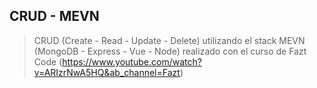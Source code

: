 ## CRUD - MEVN

> CRUD (Create - Read - Update - Delete) utilizando el stack MEVN (MongoDB - Express - Vue - Node) realizado con el curso de Fazt Code (https://www.youtube.com/watch?v=ARIzrNwA5HQ&ab_channel=Fazt)